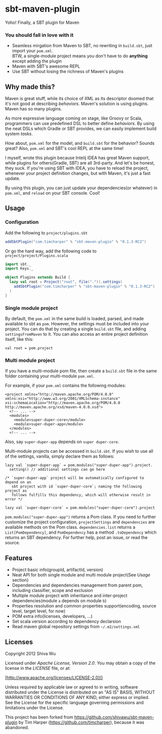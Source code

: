 sbt-maven-plugin
================

Yoho! Finally, a SBT plugin for Maven

### You should fall in love with it

* Seamless mirgation from Maven to SBT, no rewriting in `build.sbt`, just import your `pom.xml`.  
  BTW, a single-module project means you don't have to do **anything** except adding the plugin
* Maven with SBT's awesome REPL
* Use SBT without losing the richness of Maven's plugins

Why made this?
--------------

Maven is great stuff, while its choice of XML as its descriptor doomed that it's not good at describing _behaviors_. 
Maven's solution is using plugins. Maven has so many plugins.

As more expressive language coming on stage, like Groovy or Scala, programmers can use predefined DSL to better define _behaviors_.
By using the neat DSLs which Gradle or SBT provides, we can easily implement build system *tasks*.

How about, `pom.xml` for the model, and `build.sbt` for the behavior? Sounds great?
Also, `pom.xml` and SBT's cool REPL at the same time!

I myself, wrote this plugin because Intelij IDEA has great Maven support, while plugins for others(Gradle, SBT) are all
3rd-party. And let's be honest, they suck. If you're using SBT with IDEA, you have to reload the project, whenever your
project definition changes, but with Maven, it's just a fast update. 

By using this plugin, you can just update your dependencies(or whatever) in `pom.xml`, and `reload` on your SBT console.
Cool!

Usage
-----

### Configuration

Add the following to `project/plugins.sbt`
```scala
addSbtPlugin("com.timcharper" % "sbt-maven-plugin" % "0.1.3-RC2")
```

Or go the hard way, add the following code to `project/project/Plugins.scala`

```scala
import sbt._
import Keys._

object Plugins extends Build {
  lazy val root = Project("root", file(".")).settings(
    addSbtPlugin("com.timcharper" % "sbt-maven-plugin" % "0.1.3-RC2")
  )
}
```

### Single module project

By default, the `pom.xml` in the same build is loaded, parsed, and made
available to sbt as `pom`. However, the settings must be included into your
project. You can do that by creating a single `build.sbt` file, and adding
`settingsFromMaven` to it. You can also access an entire project definition
itself, like this:

```
val root = pom.project
```

### Multi module project

If you have a multi-module pom file, then create a `build.sbt` file in the same
folder containing your multi-module `pom.xml`.

For example, if your `pom.xml` contains the following modules:

```
<project xmlns="http://maven.apache.org/POM/4.0.0" xmlns:xsi="http://www.w3.org/2001/XMLSchema-instance" xsi:schemaLocation="http://maven.apache.org/POM/4.0.0 http://maven.apache.org/xsd/maven-4.0.0.xsd">
  <!-- ... -->
  <modules>
    <module>super-duper-core</module>
    <module>super-duper-app</module>
  </modules>
  <!-- ... -->
```

Also, say `super-duper-app` depends on `super duper-core`.


Multi-module projects can be accessed in `build.sbt`. If you wish to use all of the settings, vanilla, simply declare them as follows:

```
lazy val `super-duper-app` = pom.modules("super-duper-app").project.
  setting() // additional settings can go here

/* `super-duper-app` project will be automatically configured to depend on an
   sbt project with id `super-duper-core`; naming the following project as
   follows fulfills this dependency, which will otherwise result in error */

lazy val `super-duper-core` = pom.modules("super-duper-core").project
```

`pom.modules("super-duper-app")` returns a Pom class. If you need to further customize the project configuration, `projectSettings` and `dependencies` are available methods on the Pom class. `dependencies.list` returns a `List[PomDependency]`, and `PomDependency` has a method `.toDependency` which returns an SBT dependency. For further help, post an issue, or read the source.

Features
--------

* Project basic info(groupId, artifactId, version)
* Neat API for both single module and multi module project(See _Usage_ section)
* Dependencies and dependencies management from parent pom, including classifier, scope and exclusion
* Multiple module project with inheritance and inter-project dependencies(module `a` depends on module `b`)
* Properties resolution and common properties support(encoding, source level, target level, for now)
* POM extra info(licenses, developers, ...)
* Set scala version according to dependency declarsion
* Read maven global repository settings from `~/.m2/settings.xml`

Licenses
--------
Copyright 2012 Shiva Wu

Licensed under _Apache License, Version 2.0_. You may obtain a copy of the license in the _LICENSE_ file, or at:

[http://www.apache.org/licenses/LICENSE-2.0]()

Unless required by applicable law or agreed to in writing, software distributed under the License is distributed on an "AS IS" BASIS, WITHOUT WARRANTIES OR CONDITIONS OF ANY KIND, either express or implied. See the License for the specific language governing permissions and limitations under the License.

This project has been forked from https://github.com/shivawu/sbt-maven-plugin by Tim Harper (https://github.com/timcharper), because it was abandoned.
